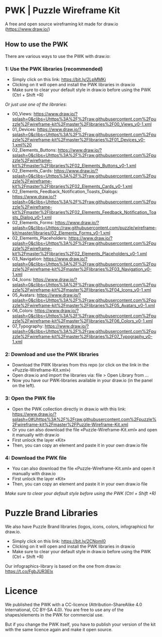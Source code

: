 # PWK | Puzzle Wireframe Kit

A free and open source wireframing kit made for draw.io (https://www.draw.io/)

## How to use the PWK

There are various ways to use the PWK with draw.io:

### 1: Use the PWK libraries (recommended)
* Simply click on this link: https://bit.ly/2LpMMKi
* Clicking on it will open and install the PWK libraries in draw.io
* Make sure to clear your default style in draw.io before using the PWK (Ctrl + Shift +R)

*Or just use one of the libraries*:
* 00_Views: https://www.draw.io/?splash=0&clibs=Uhttps%3A%2F%2Fraw.githubusercontent.com%2Fpuzzle%2Fwireframe-kit%2Fmaster%2Flibraries%2F00_Views_v0-1.xml
* 01_Devices: https://www.draw.io/?splash=0&clibs=Uhttps%3A%2F%2Fraw.githubusercontent.com%2Fpuzzle%2Fwireframe-kit%2Fmaster%2Flibraries%2F01_Devices_v0-1.xml%20
* 02_Elements_Buttons: https://www.draw.io/?splash=0&clibs=Uhttps%3A%2F%2Fraw.githubusercontent.com%2Fpuzzle%2Fwireframe-kit%2Fmaster%2Flibraries%2F02_Elements_Buttons_v0-1.xml
* 02_Elements_Cards: https://www.draw.io/?splash=0&clibs=Uhttps%3A%2F%2Fraw.githubusercontent.com%2Fpuzzle%2Fwireframe-kit%2Fmaster%2Flibraries%2F02_Elements_Cards_v0-1.xml
* 02_Elements_Feedback_Notification_Toasts_Dialogs: https://www.draw.io/?splash=0&clibs=Uhttps%3A%2F%2Fraw.githubusercontent.com%2Fpuzzle%2Fwireframe-kit%2Fmaster%2Flibraries%2F02_Elements_Feedback_Notification_Toasts_Dialog_v0-1.xml
* 02_Elements_Forms: https://www.draw.io/?splash=0&clibs=Uhttps://raw.githubusercontent.com/puzzle/wireframe-kit/master/libraries/02_Elements_Forms_v0-1.xml
* 02_Elements_Placeholders: https://www.draw.io/?splash=0&clibs=Uhttps%3A%2F%2Fraw.githubusercontent.com%2Fpuzzle%2Fwireframe-kit%2Fmaster%2Flibraries%2F02_Elements_Placeholders_v0-1.xml
* 03_Navigation: https://www.draw.io/?splash=0&clibs=Uhttps%3A%2F%2Fraw.githubusercontent.com%2Fpuzzle%2Fwireframe-kit%2Fmaster%2Flibraries%2F03_Navigation_v0-1.xml
* 04_Icons: https://www.draw.io/?splash=0&clibs=Uhttps%3A%2F%2Fraw.githubusercontent.com%2Fpuzzle%2Fwireframe-kit%2Fmaster%2Flibraries%2F04_Icons_v0-1.xml
* 05_Avatars: https://www.draw.io/?splash=0&clibs=Uhttps%3A%2F%2Fraw.githubusercontent.com%2Fpuzzle%2Fwireframe-kit%2Fmaster%2Flibraries%2F05_Avatars_v0-1.xml
* 06_Colors: https://www.draw.io/?splash=0&clibs=Uhttps%3A%2F%2Fraw.githubusercontent.com%2Fpuzzle%2Fwireframe-kit%2Fmaster%2Flibraries%2F06_Colors_v0-1.xml
* 07_Typography: https://www.draw.io/?splash=0&clibs=Uhttps%3A%2F%2Fraw.githubusercontent.com%2Fpuzzle%2Fwireframe-kit%2Fmaster%2Flibraries%2F07_Typography_v0-1.xml

### 2: Download and use the PWK libraries
* Download the PWK libraries from this repo (or click on the link in the «Puzzle-Wireframe-Kit.xml»)
* Open draw.io and import the libraries via: file > Open Library from …
* Now you have our PWK-libraries available in your draw.io (in the panel on the left).

### 3: Open the PWK file
* Open the PWK collection directly in draw.io with this link: https://www.draw.io/?splash=0#Uhttps%3A%2F%2Fraw.githubusercontent.com%2Fpuzzle%2Fwireframe-kit%2Fmaster%2FPuzzle-Wireframe-Kit.xml
* Or you can also download the file «Puzzle-Wireframe-Kit.xml» and open it manually with draw.io
* First unlock the layer «Kit»
* Then, you can copy an element and paste it in your own draw.io file

### 4: Download the PWK file
* You can also download the file «Puzzle-Wireframe-Kit.xml» and open it manually with draw.io
* First unlock the layer «Kit»
* Then, you can copy an element and paste it in your own draw.io file

*Make sure to clear your default style before using the PWK (Ctrl + Shift +R)*

# Puzzle Brand Libraries

We also have Puzzle Brand libraries (logos, icons, colors, infographics) for draw.io. 
* Simply click on this link: https://bit.ly/2CNomI0
* Clicking on it will open and install the PWK libraries in draw.io
* Make sure to clear your default style in draw.io before using the PWK (Ctrl + Shift +R)

Our infographics-library is based on the one from draw.io: https://t.co/FgbJUR3EIx

# Licence
We published the PWK with a CC-licence (Attribution-ShareAlike 4.0 International, CC BY-SA 4.0). You are free to use any of the shapes/elements in the PWK for commercial use.

But if you change the PWK itself, you have to publish your version of the kit with the same licence again and make it open source.
